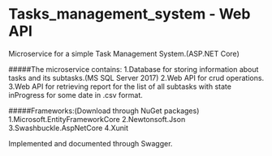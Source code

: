# Tasks_management_system - Web API
Microservice for a simple Task Management System.(ASP.NET Core)

#####The microservice contains:
    1.Database for storing information about tasks and its subtasks.(MS SQL Server 2017)
    2.Web API for crud operations.
    3.Web API for retrieving report for the list of all subtasks with state inProgress for some date in .csv format.

#####Frameworks:(Download through NuGet packages)
    1.Microsoft.EntityFrameworkCore
    2.Newtonsoft.Json
    3.Swashbuckle.AspNetCore
    4.Xunit
    
Implemented and documented through Swagger.

